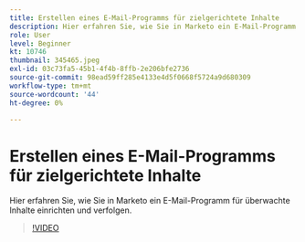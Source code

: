 ```yaml
---
title: Erstellen eines E-Mail-Programms für zielgerichtete Inhalte
description: Hier erfahren Sie, wie Sie in Marketo ein E-Mail-Programm für überwachte Inhalte einrichten und verfolgen.
role: User
level: Beginner
kt: 10746
thumbnail: 345465.jpeg
exl-id: 03c73fa5-45b1-4f4b-8ffb-2e206bfe2736
source-git-commit: 98ead59ff285e4133e4d5f0668f5724a9d680309
workflow-type: tm+mt
source-wordcount: '44'
ht-degree: 0%

---
```


# Erstellen eines E-Mail-Programms für zielgerichtete Inhalte

Hier erfahren Sie, wie Sie in Marketo ein E-Mail-Programm für überwachte Inhalte einrichten und verfolgen.

>[!VIDEO](https://video.tv.adobe.com/v/345465/?quality=12&learn=on)

